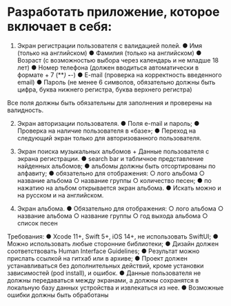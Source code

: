 # Разработать приложение, которое включает в себя: 
1.	Экран регистрации пользователя с валидацией полей. 
●	Имя (только на английском)
●	Фамилия (только на английском) 
●	Возраст (с возможностью выбора через календарь и не младше 18 лет)
●	Номер телефона (должен вводиться автоматически в формате + 7 (***) ***-**-**)
●	E-mail (проверка на корректность введенного email) 
●	Пароль (не менее 6 символов, обязательно должны быть цифра, буква нижнего регистра, буква верхнего регистра) 

Все поля должны быть обязательны для заполнения и проверены на валидность.

2.	Экран авторизации пользователя. 
●	Поля e-mail и пароль;
●	Проверка на наличие пользователя в «базе»; 
●	Переход на следующий экран только для авторизованного пользователя.

3.	Экран поиска музыкальных альбомов + Данные пользователя с экрана регистрации. 
●	search bar и табличное представление найденных альбомов;
●	альбомы должны быть отсортированы по алфавиту;
●	обязательно для отображения: 
○	лого альбома
○	название альбома
○	название группы
○	количество песен;
●	по нажатию на альбом открывается экран альбома. 
●	Искать можно и на русском и на английском.

4.	Экран альбома.
●	Обязательно для отображения: 
○	лого альбома
○	название альбома
○	название группы
○	год выхода альбома
○	список песен


Требования:
●	Xcode 11+, Swift 5+, iOS 14+, не использовать SwiftUI;
●	Можно использовать любые сторонние библиотеки;
●	Дизайн должен соответствовать Human Interface Guidelines;
●	Результат можно прислать ссылкой на гитхаб или в архиве;
●	Проект должен устанавливаться без дополнительных действий, кроме установки зависимостей (pod install), и ошибок. 
●	Данные пользователя не должны передаваться между экранами, а должны сохранятся в локальную базу данных устройства и извлекаться из нее. 
●	Возможные ошибки должны быть обработаны
